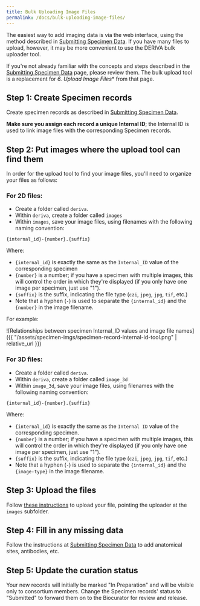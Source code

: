 ```yaml
---
title: Bulk Uploading Image Files
permalink: /docs/bulk-uploading-image-files/
---
```


The easiest way to add imaging data is via the web interface, using the method described in [Submitting Specimen Data](../specimen/). If you have many files to upload, however, it may be more convenient to use the DERIVA bulk uploader tool.

If you're not already familiar with the concepts and steps described in the [Submitting Specimen Data](../specimen/) page, please review them. The bulk upload tool is a replacement for *6. Upload Image Files** from that page.

## Step 1: Create Specimen records
Create specimen records as described in [Submitting Specimen Data](../specimen/).

**Make sure you assign each record a unique Internal ID**; the Internal ID is used to link image files with the corresponding Specimen records.

## Step 2: Put images where the upload tool can find them
In order for the upload tool to find your image files, you'll need to organize your files as follows:

### For 2D files:

* Create a folder called `deriva`.
* Within `deriva`, create a folder called `images`
* Within `images`, save your image files, using filenames with the following naming convention:

```
{internal_id}-{number}.{suffix}
```

Where:
* `{internal_id}` is exactly the same as the `Internal_ID` value of the corresponding specimen
* `{number}` is a number; if you have a specimen with multiple images, this will control the order in which they're displayed (if you only have one image per specimen, just use "1").
* `{suffix}` is the suffix, indicating the file type (`czi`, `jpeg`, `jpg`, `tif`, etc.)
* Note that a hyphen (`-`) is used to separate the `{internal_id}` and the `{number}` in the image filename.

For example:

![Relationships between specimen Internal_ID values and image file names]({{ "/assets/specimen-imgs/specimen-record-internal-id-tool.png" | relative_url }})

### For 3D files:

* Create a folder called `deriva`.
* Within `deriva`, create a folder called `image_3d`
* Within `image_3d`, save your image files, using filenames with the following naming convention:

```
{internal_id}-{number}.{suffix}
```

Where:
* `{internal_id}` is exactly the same as the `Internal ID` value of the corresponding specimen.
* `{number}` is a number; if you have a specimen with multiple images, this will control the order in which they're displayed (if you only have one image per specimen, just use "1").
* `{suffix}` is the suffix, indicating the file type (`czi`, `jpeg`, `jpg`, `tif`, etc.)
* Note that a hyphen (`-`) is used to separate the `{internal_id}` and the `{image-type}` in the image filename.

## Step 3: Upload the files
Follow [these instructions](../bulk-upload-with-deriva-client-tools/) to upload your file, pointing the uploader at the `images` subfolder.

## Step 4: Fill in any missing data
Follow the instructions at [Submitting Specimen Data](../specimen/) to add anatomical sites, antibodies, etc.

## Step 5: Update the curation status
Your new records will initially be marked "In Preparation" and will be visible only to consortium members. Change the Specimen records' status to "Submitted" to forward them on to the Biocurator for review and release.
